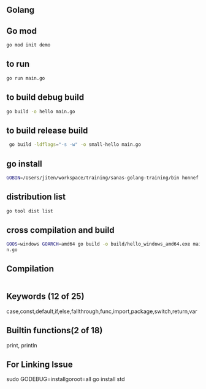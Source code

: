 ## Golang

## Go mod

```sh
go mod init demo
```

## to run 

```sh
go run main.go
```

## to build debug build

```sh
go build -o hello main.go
```


## to build release build

```sh
 go build -ldflags="-s -w" -o small-hello main.go
```

## go install

```sh
GOBIN=/Users/jiten/workspace/training/sanas-golang-training/bin honnef.co/go/tools/cmd/staticcheck@latest         
```


## distribution list 

```sh
go tool dist list 
```

## cross compilation and build

```sh
GOOS=windows GOARCH=amd64 go build -o build/hello_windows_amd64.exe mai
n.go
```

## Compilation


```

```

## Keywords (12 of 25)

case,const,default,if,else,fallthrough,func,import,package,switch,return,var

## Builtin functions(2 of 18)
print, println


## For Linking Issue

sudo GODEBUG=installgoroot=all go install std
